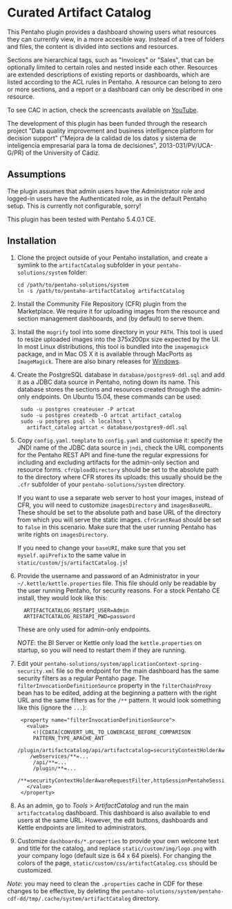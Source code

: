 Curated Artifact Catalog
===

This Pentaho plugin provides a dashboard showing users what resources they can currently view, in a more accesible way. Instead of a tree of folders and files, the content is divided into sections and resources.

Sections are hierarchical tags, such as "Invoices" or "Sales", that can be optionally limited to certain roles and nested inside each other. Resources are extended descriptions of existing reports or dashboards, which are listed according to the ACL rules in Pentaho. A resource can belong to zero or more sections, and a report or a dashboard can only be described in one resource.

To see CAC in action, check the screencasts available on [YouTube](https://www.youtube.com/playlist?list=PL7XShKQaDPA1dKLiiYuOULn9mUaZk4u4C).

The development of this plugin has been funded through the research project "Data quality improvement and business intelligence platform for decision support" ("Mejora de la calidad de los datos y sistema de inteligencia empresarial para la toma de decisiones", 2013-031/PV/UCA-G/PR) of the University of Cádiz.

Assumptions
--

The plugin assumes that admin users have the Administrator role and logged-in users have the Authenticated role, as in the default Pentaho setup. This is currently not configurable, sorry!

This plugin has been tested with Pentaho 5.4.0.1 CE.

Installation
--

1. Clone the project outside of your Pentaho installation, and create a symlink to the `artifactCatalog` subfolder in your `pentaho-solutions/system` folder:

       cd /path/to/pentaho-solutions/system
       ln -s /path/to/pentaho-artifactCatalog artifactCatalog

2. Install the Community File Repository (CFR) plugin from the Marketplace.  We require it for uploading images from the resource and section management dashboards, and (by default) to serve them.

3. Install the `mogrify` tool into some directory in your `PATH`. This tool is used to resize uploaded images into the 375x200px size expected by the UI. In most Linux distributions, this tool is bundled into the `imagemagick` package, and in Mac OS X it is available through MacPorts as `ImageMagick`. There are also binary releases for [Windows](http://www.imagemagick.org/script/binary-releases.php#windows).

4. Create the PostgreSQL database in `database/postgres9-ddl.sql` and add it as a JDBC data source in Pentaho, noting down its name. This database stores the sections and resources created through the admin-only endpoints. On Ubuntu 15.04, these commands can be used:

        sudo -u postgres createuser -P artcat
        sudo -u postgres createdb -O artcat artifact_catalog
        sudo -u postgres psql -h localhost \
          artifact_catalog artcat < database/postgres9-ddl.sql

5. Copy `config.yaml.template` to `config.yaml` and customise it: specify the JNDI name of the JDBC data source in `jndi`, check the URL components for the Pentaho REST API and fine-tune the regular expressions for including and excluding artifacts for the admin-only section and resource forms.  `cfrUploadDirectory` should be set to the absolute path to the directory where CFR stores its uploads: this usually should be the `.cfr` subfolder of your `pentaho-solutions/system` directory.

   If you want to use a separate web server to host your images, instead of CFR, you will need to customize `imagesDirectory` and `imagesBaseURL`. These should be set to the absolute path and base URL of the directory from which you will serve the static images.  `cfrGrantRead` should be set to `false` in this scenario. Make sure that the user running Pentaho has write rights on `imagesDirectory`.

   If you need to change your `baseURI`, make sure that you set `myself.apiPrefix` to the same value in `static/custom/js/artifactCatalog.js`!

6. Provide the username and password of an Administrator in your `~/.kettle/kettle.properties` file. This file should only be readable by the user running Pentaho, for security reasons. For a stock Pentaho CE install, they would look like this:

         ARTIFACTCATALOG_RESTAPI_USER=Admin
         ARTIFACTCATALOG_RESTAPI_PWD=password

   These are only used for admin-only endpoints.

   *NOTE*: the BI Server or Kettle only load the `kettle.properties` on startup, so you will need to restart them if they are running.

7. Edit your `pentaho-solutions/system/applicationContext-spring-security.xml` file so the endpoint for the main dashboard has the same security filters as a regular Pentaho page. The `filterInvocationDefinitionSource` property in the `filterChainProxy` bean has to be edited, adding at the beginning a pattern with the right URL and the same filters as for the `/**` pattern. It would look something like this (ignore the `...`):

        <property name="filterInvocationDefinitionSource">
          <value>
            <![CDATA[CONVERT_URL_TO_LOWERCASE_BEFORE_COMPARISON
            PATTERN_TYPE_APACHE_ANT
           /plugin/artifactcatalog/api/artifactcatalog=securityContextHolderAwareRequestFilter,httpSessionPentahoSessionContextIntegrationFilter,httpSessionContextIntegrationFilter,httpSessionReuseDetectionFilter,logoutFilter,authenticationProcessingFilter,basicProcessingFilter,requestParameterProcessingFilter,anonymousProcessingFilter,exceptionTranslationFilter,filterInvocationInterceptor
           /webservices/**=...
            /api/**=...
            /plugin/**=...
            /**=securityContextHolderAwareRequestFilter,httpSessionPentahoSessionContextIntegrationFilter,httpSessionContextIntegrationFilter,httpSessionReuseDetectionFilter,logoutFilter,authenticationProcessingFilter,basicProcessingFilter,requestParameterProcessingFilter,anonymousProcessingFilter,exceptionTranslationFilter,filterInvocationInterceptor]]>
          </value>
        </property>

8. As an admin, go to _Tools > ArtifactCatalog_ and run the main `artifactcatalog` dashboard. This dashboard is also available to end users at the same URL. However, the edit buttons, dashboards and Kettle endpoints are limited to administrators.

9. Customize `dashboards/*.properties` to provide your own welcome text and title for the catalog, and replace `static/custom/img/logo.png` with your company logo (default size is 64 x 64 pixels). For changing the colors of the page, `static/custom/css/artifactCatalog.css` should be customized.

  _Note_: you may need to clean the `.properties` cache in CDF for these changes to be effective, by deleting the `pentaho-solutions/system/pentaho-cdf-dd/tmp/.cache/system/artifactCatalog` directory.
